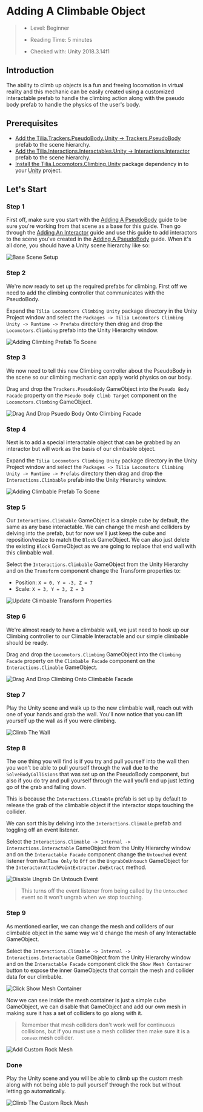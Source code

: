# Adding A Climbable Object

> * Level: Beginner
>
> * Reading Time: 5 minutes
>
> * Checked with: Unity 2018.3.14f1

## Introduction

The ability to climb up objects is a fun and freeing locomotion in virtual reality and this mechanic can be easily created using a customized interactable prefab to handle the climbing action along with the pseudo body prefab to handle the physics of the user's body.

## Prerequisites

* [Add the Tilia.Trackers.PseudoBody.Unity -> Trackers.PseudoBody] prefab to the scene hierarchy.
* [Add the Tilia.Interactions.Interactables.Unity -> Interactions.Interactor] prefab to the scene hierarchy.
* [Install the Tilia.Locomotors.Climbing.Unity] package dependency in to your [Unity] project.

## Let's Start

### Step 1

First off, make sure you start with the [Adding A PseudoBody] guide to be sure you're working from that scene as a base for this guide. Then go through the [Adding An Interactor] guide and use this guide to add interactors to the scene you've created in the [Adding A PseudoBody] guide. When it's all done, you should have a Unity scene hierarchy like so:

![Base Scene Setup](assets/images/BaseSceneSetup.png)

### Step 2

We're now ready to set up the required prefabs for climbing. First off we need to add the climbing controller that communicates with the PseudoBody.

Expand the `Tilia Locomotors Climbing Unity` package directory in the Unity Project window and select the `Packages -> Tilia Locomotors Climbing Unity -> Runtime -> Prefabs` directory then drag and drop the `Locomotors.Climbing` prefab into the Unity Hierarchy window.

![Adding Climbing Prefab To Scene](assets/images/AddingClimbingPrefabToScene.png)

### Step 3

We now need to tell this new Climbing controller about the PseudoBody in the scene so our climbing mechanic can apply world physics on our body.

Drag and drop the `Trackers.PseudoBody` GameObject into the `Pseudo Body Facade` property on the `Pseudo Body Climb Target` component on the `Locomotors.Climbing` GameObject.

![Drag And Drop Psuedo Body Onto Climbing Facade](assets/images/DragAndDropPsuedoBodyOntoClimbingFacade.png)

### Step 4

Next is to add a special interactable object that can be grabbed by an interactor but will work as the basis of our climbable object.

Expand the `Tilia Locomotors Climbing Unity` package directory in the Unity Project window and select the `Packages -> Tilia Locomotors Climbing Unity -> Runtime -> Prefabs` directory then drag and drop the `Interactions.Climbable` prefab into the Unity Hierarchy window.

![Adding Climbable Prefab To Scene](assets/images/AddingClimbablePrefabToScene.png)

### Step 5

Our `Interactions.Climbable` GameObject is a simple cube by default, the same as any base interactable. We can change the mesh and colliders by delving into the prefab, but for now we'll just keep the cube and reposition/resize to match the `Block` GameObject. We can also just delete the existing `Block` GameObject as we are going to replace that end wall with this climbable wall.

Select the `Interactions.Climbable` GameObject from the Unity Hierarchy and on the `Transform` component change the Transform properties to:

* Position: `X = 0, Y = -3, Z = 7`
* Scale: `X = 3, Y = 3, Z = 3`

![Update Climbable Transform Properties](assets/images/UpdateClimbableTransformProperties.png)

### Step 6

We're almost ready to have a climbable wall, we just need to hook up our Climbing controller to our Climable Interactable and our simple climbable should be ready.

Drag and drop the `Locomotors.Climbing` GameObject into the `Climbing Facade` property on the `Climbable Facade` component on the `Interactions.Climable` GameObject.

![Drag And Drop Climbing Onto Climbable Facade](assets/images/DragAndDropClimbingOntoClimbableFacade.png)

### Step 7

Play the Unity scene and walk up to the new climbable wall, reach out with one of your hands and grab the wall. You'll now notice that you can lift yourself up the wall as if you were climbing.

![Climb The Wall](assets/images/ClimbTheWall.png)

### Step 8

The one thing you will find is if you try and pull yourself into the wall then you won't be able to pull yourself through the wall due to the `SolveBodyCollisions` that was set up on the PseudoBody component, but also if you do try and pull yourself through the wall you'll end up just letting go of the grab and falling down.

This is because the `Interactions.Climable` prefab is set up by default to release the grab of the climbable object if the interactor stops touching the collider.

We can sort this by delving into the `Interactions.Climable` prefab and toggling off an event listener.

Select the `Interactions.Climable -> Internal -> Interactions.Interactable` GameObject from the Unity Hierarchy window and on the `Interactable Facade` component change the `Untouched` event listener from `RunTime Only` to `Off` on the `UngrabOnUntouch` GameObject for the `InteractorAttachPointExtractor.DoExtract` method.

![Disable Ungrab On Untouch Event](assets/images/DisableUngrabOnUntouchEvent.png)

> This turns off the event listener from being called by the `Untouched` event so it won't ungrab when we stop touching.

### Step 9

As mentioned earlier, we can change the mesh and colliders of our climbable object in the same way we'd change the mesh of any Interactable GameObject.

Select the `Interactions.Climable -> Internal -> Interactions.Interactable` GameObject from the Unity Hierarchy window and on the `Interactable Facade` component click the `Show Mesh Container` button to expose the inner GameObjects that contain the mesh and collider data for our climbable.

![Click Show Mesh Container](assets/images/ClickShowMeshContainer.png)

Now we can see inside the mesh container is just a simple cube GameObject, we can disable that GameObject and add our own mesh in making sure it has a set of colliders to go along with it.

> Remember that mesh colliders don't work well for continuous collisions, but if you must use a mesh collider then make sure it is a `convex` mesh collider.

![Add Custom Rock Mesh](assets/images/AddCustomRockMesh.png)

### Done

Play the Unity scene and you will be able to climb up the custom mesh along with not being able to pull yourself through the rock but without letting go automatically.

![Climb The Custom Rock Mesh](assets/images/ClimbTheCustomRockMesh.png)

[Add the Tilia.Trackers.PseudoBody.Unity -> Trackers.PseudoBody]: https://github.com/ExtendRealityLtd/Tilia.Trackers.PseudoBody.Unity/tree/master/Documentation/HowToGuides/AddingAPseudoBody/README.md
[Adding A PseudoBody]: https://github.com/ExtendRealityLtd/Tilia.Trackers.PseudoBody.Unity/tree/master/Documentation/HowToGuides/AddingAPseudoBody/README.md
[Add the Tilia.Interactions.Interactables.Unity -> Interactions.Interactor]: https://github.com/ExtendRealityLtd/Tilia.Interactions.Interactables.Unity/tree/master/Documentation/HowToGuides/AddingAnInteractor/README.md
[Adding An Interactor]: https://github.com/ExtendRealityLtd/Tilia.Interactions.Interactables.Unity/tree/master/Documentation/HowToGuides/AddingAnInteractor/README.md
[Install the Tilia.Locomotors.Climbing.Unity]: ../Installation/README.md 
[Unity]: https://unity3d.com/